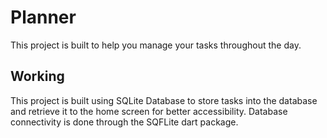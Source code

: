 # Planner

This project is built to help you manage your tasks throughout the day.

## Working
This project is built using SQLite Database to store tasks into the database and retrieve it to the
home screen for better accessibility.
Database connectivity is done through the SQFLite dart package.

